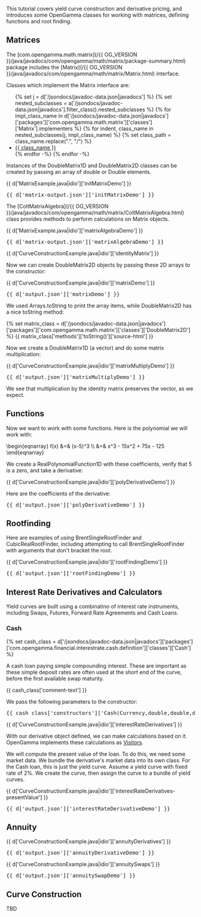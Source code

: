 This tutorial covers yield curve construction and derivative pricing, and introduces some OpenGamma classes for working with matrices, defining functions and root finding.

## Matrices

The [com.opengamma.math.matrix](/{{ OG_VERSION }}/java/javadocs/com/opengamma/math/matrix/package-summary.html) package includes the [Matrix](/{{ OG_VERSION }}/java/javadocs/com/opengamma/math/matrix/Matrix.html) interface.

Classes which implement the Matrix interface are:

<ul>
{% set j = d['/jsondocs/javadoc-data.json|javadocs'] %}
{% set nested_subclasses = a['/jsondocs/javadoc-data.json|javadocs'].filter_class().nested_subclasses %}
{% for impl_class_name in d['/jsondocs/javadoc-data.json|javadocs']['packages']['com.opengamma.math.matrix']['classes']['Matrix'].implementers %}
{% for indent, class_name in nested_subclasses(j, impl_class_name) %}
{% set class_path = class_name.replace(".", "/") %}
<li><a href="/{{ OG_VERSION }}/java/javadocs/{{ class_path }}.html">{{ class_name }}</a></li>
{% endfor -%}
{% endfor -%}
</ul>

Instances of the DoubleMatrix1D and DoubleMatrix2D classes can be created by passing an array of double or Double elements.

{{ d['MatrixExample.java|idio']['initMatrixDemo'] }}

<pre>
{{ d['matrix-output.json']['initMatrixDemo'] }}
</pre>

The [ColtMatrixAlgebra](/{{ OG_VERSION }}/java/javadocs/com/opengamma/math/matrix/ColtMatrixAlgebra.html) class provides methods to perform calculations on Matrix objects.

{{ d['MatrixExample.java|idio']['matrixAlgebraDemo'] }}

<pre>
{{ d['matrix-output.json']['matrixAlgebraDemo'] }}
</pre>

{{ d['CurveConstructionExample.java|idio']['identityMatrix'] }}

Now we can create DoubleMatrix2D objects by passing these 2D arrays to the
constructor:

{{ d['CurveConstructionExample.java|idio']['matrixDemo'] }}

<pre>
{{ d['output.json']['matrixDemo'] }}
</pre>

We used Arrays.toString to print the array items, while DoubleMatrix2D has a
nice toString method:

{% set matrix_class = d['/jsondocs/javadoc-data.json|javadocs']['packages']['com.opengamma.math.matrix']['classes']['DoubleMatrix2D'] %}
{{ matrix_class['methods']['toString()']['source-html'] }}

Now we create a DoubleMatrix1D (a vector) and do some matrix multiplication:

{{ d['CurveConstructionExample.java|idio']['matrixMultiplyDemo'] }}

<pre>
{{ d['output.json']['matrixMultiplyDemo'] }}
</pre>

We see that multiplication by the identity matrix preserves the vector, as we expect.

## Functions

Now we want to work with some functions. Here is the polynomial we will work with:

\\begin{eqnarray}
f(x) &=& (x-5)^3 \\\\
&=& x^3 - 15x^2 + 75x - 125
\\end{eqnarray}

We create a RealPolynomialFunction1D with these coefficients, verify that 5 is a zero, and take a derivative:

{{ d['CurveConstructionExample.java|idio']['polyDerivativeDemo'] }}

Here are the coefficients of the derivative:

<pre>
{{ d['output.json']['polyDerivativeDemo'] }}
</pre>

## Rootfinding

Here are examples of using BrentSingleRootFinder and CubicRealRootFinder,
including attempting to call BrentSingleRootFinder with arguments that don't
bracket the root.

{{ d['CurveConstructionExample.java|idio']['rootFindingDemo'] }}

<pre>
{{ d['output.json']['rootFindingDemo'] }}
</pre>

## Interest Rate Derivatives and Calculators

Yield curves are built using a combinatino of interest rate instruments, including Swaps, Futures, Forward Rate Agreements and Cash Loans.

### Cash

{% set cash_class = d['/jsondocs/javadoc-data.json|javadocs']['packages']['com.opengamma.financial.interestrate.cash.definition']['classes']['Cash'] %}

A cash loan paying simple compounding interest. These are important as these simple deposit rates are often used at the short end of the curve, before the first available swap maturity.

{{ cash_class['comment-text'] }}

We pass the following parameters to the constructor:

<pre>
{{ cash_class['constructors']['Cash(Currency,double,double,double,String)']['raw-comment-text'] }}
</pre>

{{ d['CurveConstructionExample.java|idio']['interestRateDerivatives'] }}

With our derivative object defined, we can make calculations based on it. OpenGamma implements these calculations as [Visitors](http://en.wikipedia.org/wiki/Visitor_pattern).

We will compute the present value of the loan. To do this, we need some market data. We bundle the derivative's market data into its own class. For the Cash loan, this is just the yield curve. Assume a yield curve with fixed rate of 2%. We create the curve, then assign the curve to a bundle of yield curves.

{{ d['CurveConstructionExample.java|idio']['interestRateDerivatives-presentValue'] }}

<pre>
{{ d['output.json']['interestRateDerivativeDemo'] }}
</pre>

## Annuity

{{ d['CurveConstructionExample.java|idio']['annuityDerivatives'] }}

<pre>
{{ d['output.json']['annuityDerivativeDemo'] }}
</pre>

{{ d['CurveConstructionExample.java|idio']['annuitySwaps'] }}

<pre>
{{ d['output.json']['annuitySwapDemo'] }}
</pre>

## Curve Construction

TBD
